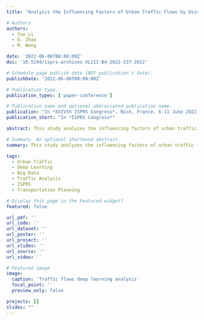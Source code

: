 ```yaml
---
title: "Analysis the Influencing Factors of Urban Traffic Flows by Using New and Emerging Urban Big Data and Deep Learning (2022)"

# Authors
authors:
  - Yue Li
  - Q. Zhao
  - M. Wang

date: '2022-06-06T00:00:00Z'
doi: '10.5194/isprs-archives-XLIII-B4-2022-537-2022'

# Schedule page publish date (NOT publication's date).
publishDate: '2022-06-06T00:00:00Z'

# Publication type.
publication_types: ['paper-conference']

# Publication name and optional abbreviated publication name.
publication: "In *XXIVth ISPRS Congress*, Nice, France, 6-11 June 2022, pp. 537-543"
publication_short: "In *ISPRS Congress*"

abstract: This study analyzes the influencing factors of urban traffic flows using new and emerging urban big data and deep learning techniques. We develop advanced analytical methods to understand complex traffic patterns and their underlying drivers in urban environments. The research demonstrates the potential of combining big data analytics with deep learning for traffic flow analysis and urban transportation planning.

# Summary. An optional shortened abstract.
summary: This study analyzes the influencing factors of urban traffic flows using new and emerging urban big data and deep learning techniques.

tags:
  - Urban Traffic
  - Deep Learning
  - Big Data
  - Traffic Analysis
  - ISPRS
  - Transportation Planning

# Display this page in the Featured widget?
featured: false

url_pdf: ''
url_code: ''
url_dataset: ''
url_poster: ''
url_project: ''
url_slides: ''
url_source: ''
url_video: ''

# Featured image
image:
  caption: 'Traffic flows deep learning analysis'
  focal_point: ''
  preview_only: false

projects: []
slides: ""
---
```


